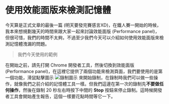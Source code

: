 # 使用效能面版來檢測記憶體
今天算是正式文章的最後一篇 (明天要發完賽感言XD)，在鐵人賽一開始的時候，我本來想規劃幾天的時間來跟大家一起來討論效能面版 (Performance panel)，但很可惜，我們的時間不太夠，不過至少我們今天可以介紹如何使用效能面版來檢測記憶體洩漏的問題。

> 我們今天使用的範例

在開始之前，請先打開 Chrome 開發者工具，然後切換到效能面版 (Performance panel)，在這裡它提供了兩個功能來檢測頁面，我們要使用的是第一個功能，滑鼠點擊圖示 ![錄制圖示](https://www.dropbox.com/s/jbuv7j5tlg02ge1/record.jpg?raw=1) 來開始錄制，在錄制時我們可以做一些操作，就像我們之前介紹的記憶體工具一樣。但我們這邊在第一次的錄制先**不要做任何操作**，然後在錄制 20 秒左右時按下中間的 **Stop** 按鈕來停止錄制。這時候開發者工具會開始產生報告，這個一樣要花點時間等它一下。
